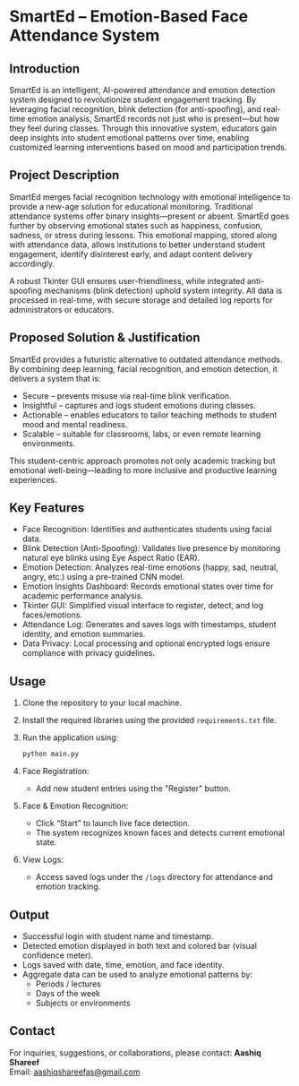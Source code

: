 # SmartEd – Emotion-Based Face Attendance System

## Introduction

SmartEd is an intelligent, AI-powered attendance and emotion detection system designed to revolutionize student engagement tracking. By leveraging facial recognition, blink detection (for anti-spoofing), and real-time emotion analysis, SmartEd records not just who is present—but how they feel during classes. Through this innovative system, educators gain deep insights into student emotional patterns over time, enabling customized learning interventions based on mood and participation trends.

## Project Description

SmartEd merges facial recognition technology with emotional intelligence to provide a new-age solution for educational monitoring. Traditional attendance systems offer binary insights—present or absent. SmartEd goes further by observing emotional states such as happiness, confusion, sadness, or stress during lessons. This emotional mapping, stored along with attendance data, allows institutions to better understand student engagement, identify disinterest early, and adapt content delivery accordingly.

A robust Tkinter GUI ensures user-friendliness, while integrated anti-spoofing mechanisms (blink detection) uphold system integrity. All data is processed in real-time, with secure storage and detailed log reports for administrators or educators.

## Proposed Solution & Justification

SmartEd provides a futuristic alternative to outdated attendance methods. By combining deep learning, facial recognition, and emotion detection, it delivers a system that is:

- Secure – prevents misuse via real-time blink verification.
- Insightful – captures and logs student emotions during classes.
- Actionable – enables educators to tailor teaching methods to student mood and mental readiness.
- Scalable – suitable for classrooms, labs, or even remote learning environments.

This student-centric approach promotes not only academic tracking but emotional well-being—leading to more inclusive and productive learning experiences.

## Key Features

- Face Recognition: Identifies and authenticates students using facial data.
- Blink Detection (Anti-Spoofing): Validates live presence by monitoring natural eye blinks using Eye Aspect Ratio (EAR).
- Emotion Detection: Analyzes real-time emotions (happy, sad, neutral, angry, etc.) using a pre-trained CNN model.
- Emotion Insights Dashboard: Records emotional states over time for academic performance analysis.
- Tkinter GUI: Simplified visual interface to register, detect, and log faces/emotions.
- Attendance Log: Generates and saves logs with timestamps, student identity, and emotion summaries.
- Data Privacy: Local processing and optional encrypted logs ensure compliance with privacy guidelines.

## Usage

1. Clone the repository to your local machine.
2. Install the required libraries using the provided `requirements.txt` file.
3. Run the application using:

   ```bash
   python main.py
   ```

4. Face Registration:
   - Add new student entries using the "Register" button.

5. Face & Emotion Recognition:
   - Click “Start” to launch live face detection.
   - The system recognizes known faces and detects current emotional state.

6. View Logs:
   - Access saved logs under the `/logs` directory for attendance and emotion tracking.

## Output

- Successful login with student name and timestamp.
- Detected emotion displayed in both text and colored bar (visual confidence meter).
- Logs saved with date, time, emotion, and face identity.
- Aggregate data can be used to analyze emotional patterns by:
  - Periods / lectures
  - Days of the week
  - Subjects or environments

## Contact

For inquiries, suggestions, or collaborations, please contact:
**Aashiq Shareef**  
Email: aashiqshareefas@gmail.com 
